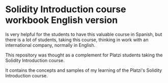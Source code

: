 # Solidity Introduction course workbook English version
Is very helpful for the students to have this valuable course in Spanish, but there is a lot of students, taking this course, thinking in work with an international company, normally in English.

This repository was thought as a complement for Platzi students taking the Solidity Introduction course.

It contains the concepts and samples of my learning of the Platzi's Solidity Introduction course.
